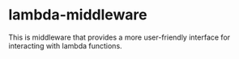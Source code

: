 # lambda-middleware
This is middleware that provides a more user-friendly interface for interacting with lambda functions.